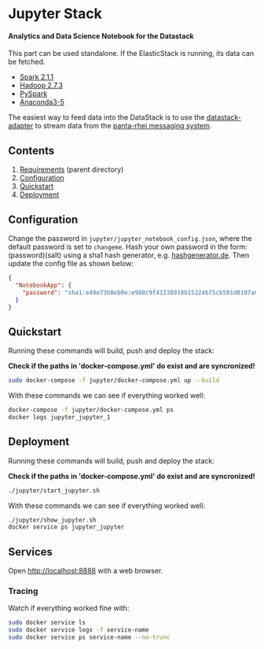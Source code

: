 # Jupyter Stack
#### Analytics and Data Science Notebook for the Datastack

This part can be used standalone. If the ElasticStack is running, its data can be fetched.

* [Spark 2.1.1](http://spark.apache.org/docs/2.1.1)
* [Hadoop 2.7.3](http://hadoop.apache.org/docs/r2.7.3)
* [PySpark](http://spark.apache.org/docs/2.1.1/api/python)
* [Anaconda3-5](https://www.anaconda.com/distribution/)



The easiest way to feed data into the DataStack is to use the
[datastack-adapter](https://github.com/iot-salzburg/dtz_datastack/tree/master/datastack-adapter) to stream data
from the [panta-rhei messaging system](https://github.com/iot-salzburg/dtz_datastack/tree/master/elasticStack).

## Contents

1. [Requirements](../README.md) (parent directory)
1. [Configuration](#configuration)
2. [Quickstart](#quickstart)
2. [Deployment](#deployment)


## Configuration

Change the password in `jupyter/jupyter_notebook_config.json`, where the default password is
 set to `changeme`. 
Hash your own password in the form: (password)(salt) using a sha1 hash generator, 
e.g. [hashgenerator.de](https://hashgenerator.de/). Then update the config file as shown below:

```json
{
  "NotebookApp": {
    "password": "sha1:e49e73b0eb0e:e988c9f41238918b15224b75cb501d0107a028e7"
  }
}
```

## Quickstart

Running these commands will build, push and deploy the stack:

**Check if the paths in 'docker-compose.yml' do exist and are syncronized!**

```bash
sudo docker-compose -f jupyter/docker-compose.yml up --build
```

With these commands we can see if everything worked well:
```bash
docker-compose -f jupyter/docker-compose.yml ps
docker logs jupyter_jupyter_1
```


## Deployment

Running these commands will build, push and deploy the stack:

**Check if the paths in 'docker-compose.yml' do exist and are syncronized!**

```bash
./jupyter/start_jupyter.sh
```

With these commands we can see if everything worked well:
```bash
./jupyter/show_jupyter.sh
docker service ps jupyter_jupyter
```

##  Services

Open [http://localhost:8888](http://localhost:8888/lab) with a web browser.


### Tracing

Watch if everything worked fine with:
```bash
sudo docker service ls
sudo docker service logs -f service-name
sudo docker service ps service-name --no-trunc
```
